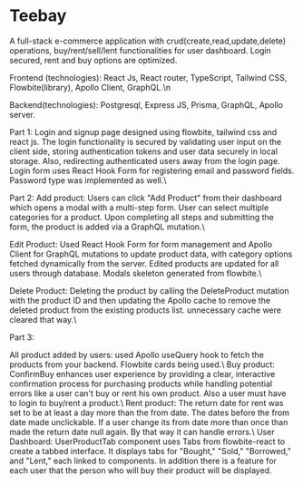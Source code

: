 # Teebay 

A full-stack e-commerce application with crud(create,read,update,delete) operations, buy/rent/sell/lent functionalities for user dashboard. Login secured, rent and buy options are optimized.

Frontend (technologies): React Js, React router, TypeScript, Tailwind CSS, Flowbite(library), Apollo Client, GraphQL.\n 

Backend(technologies): Postgresql, Express JS, Prisma, GraphQL, Apollo server. 

Part 1:
Login and signup page designed using flowbite, tailwind css and react js. The login functionality is secured by validating user input on the client side, storing authentication tokens and user data securely in local storage. Also, redirecting authenticated users away from the login page. Login form uses React Hook Form for registering email and password fields. Password type was implemented as well.\\

Part 2:
Add product: Users can click "Add Product" from their dashboard which opens a modal with a multi-step form. User can select multiple categories for a product. Upon completing all steps and submitting the form, the product is added via a GraphQL mutation.\\

Edit Product: Used React Hook Form for form management and Apollo Client for GraphQL mutations to update product data, with category options fetched dynamically from the server. Edited products are updated for all users through database.  Modals skeleton generated from flowbite.\\

Delete Product: Deleting the product by calling the DeleteProduct mutation with the product ID and then updating the Apollo cache to remove the deleted product from the existing products list. unnecessary cache were cleared that way.\\

Part 3:

All product added by users: used Apollo useQuery hook to fetch the products from your backend. Flowbite cards being used.\\
Buy product: ConfirmBuy enhances user experience by providing a clear, interactive confirmation process for purchasing products while handling potential errors like a user can't buy or rent his own product. Also a user must have to login to buy/rent a product.\\
Rent product: The return date for rent was set to be at least a day more than the from date. The dates before the from date made unclickable. If a user change its from date more than once than made the return date null again. By that way it can handle errors.\\
User Dashboard: UserProductTab component uses Tabs from flowbite-react to create a tabbed interface. It displays tabs for "Bought," "Sold," "Borrowed," and "Lent," each linked to components. In addition there is a feature for each user that the person who will buy their product will be displayed. 




